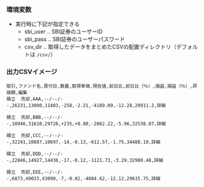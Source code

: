 ### 環境変数
- 実行時に下記が指定できる
    - sbi_user .. SBI証券のユーザーID
    - sbi_pass .. SBI証券のユーザーパスワード
    - csv_dir .. 取得したデータをまとめたCSVの配置ディレクトリ（デフォルトは `/csv/`）

### 出力CSVイメージ
    取引,ファンド名,買付日,数量,取得単価,現在値,前日比,前日比（％）,損益,損益（％）,評価額,編集
    積立  売却,AAA,--/--/--,26231,13000,11403,-258,-2.21,-4189.09,-12.28,29911.2,詳細 

    積立  売却,BBB,--/--/--,10946,31610,29726,+235,+0.80,-2062.22,-5.96,32538.07,詳細 

    積立  売却,CCC,--/--/--,32241,10887,10697,-14,-0.13,-612.57,-1.75,34488.19,詳細 

    積立  売却,DDD,--/--/--,22846,14927,14436,-17,-0.12,-1121.73,-3.29,32980.48,詳細 

    積立  売却,EEE,--/--/--,6873,49033,43090,-7,-0.02,-4084.62,-12.12,29615.75,詳細 
